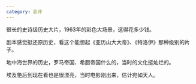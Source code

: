 ```yaml
---
category: 影评
---
```


很长的史诗级历史大片，1963年的彩色大场景，这得花多少钱。

剧本感觉挺还原历史，看这个能想起《亚历山大大帝》、《特洛伊》那种级别的片子。

地中海世界的历史，罗马帝国、希腊帝国什么的，当时的文化挺灿烂的。

埃及艳后到现在看也是很漂亮，当时电影刚出来，估计宛如天人。